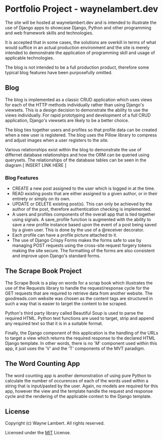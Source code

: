 # Portfolio Project - waynelambert.dev

The site will be hosted at waynelambert.dev and is intended to illustrate the use of Django apps to showcase Django, Python and other programming and web framework skills and technologies.

It is accepted that in some cases, the solutions are overkill in terms of what would suffice in an actual production environment and the site is merely intended to demonstrate the application of programming skill and usage of applicable technologies.

The blog is not intended to be a full production product, therefore some typical blog features have been purposefully omitted.

## Blog

The blog is implemented as a classic CRUD application which uses views for each of the HTTP methods individually rather than using Django's viewsets. This is a design decision to demonstrate the ability to use the views individually. For rapid prototyping and development of a full CRUD application, Django's viewsets are likely to be a better choice.

The blog ties together users and profiles so that profile data can be created when a new user is registered. The blog uses the Pillow library to compress and adjust images when a user registers to the site.

Various relationships exist within the blog to demonstrate the use of differnet database relationships and how the ORM can be queried using querysets. The relationships of the database tables can be seen in the diagram [ INSERT LINK HERE ]

### Blog Features

- CREATE a new post assigned to the user which is logged in at the time.
- READ existing posts that are either assigned to a given author, or in their entirety or simply on its own.
- UPDATE or DELETE existing post(s). This can only be achieved by the author of the post, therefore authentication checking is implemented.
- A users and profiles components of the overall app that is tied together using signals. A save_profile function is augmented with the ability to save a new profile instance based upon the event of a post being saved by a given user. This is done by the use of a @receiver decorator.
- Each profile can have a profile picture attached to it.
- The use of Django Crispy Forms makes the forms safe to use by managing POST requests using the cross-site request forgery tokens making the site secure. The formatting of the forms are also consistent and improve upon Django's standard forms.

## The Scrape Book Project

The Scrape Book is a play on words for a scrap book which illustrates the use of the Requests library to handle the request/response cycle for the GET requests that are required to retrieve data from another website. The goodreads.com website was chosen as the content tags are structured in such a way that is easier to target the content to be scraped.

Python's third party library called Beautiful Soup is used to parse the required HTML. Python text functions are used to target, strip and append any required text so that it is in a suitable format.

Finally, the Django component of this application is the handling of the URLs to target a view which returns the required response to the declared HTML Django template. In other words, there is no 'M' component used within this app, it just uses the 'V' and the 'T' components of the MVT paradigm.

## The Word Counting App

The word counting app is another demonstration of using pure Python to calculate the number of occurences of each of the words used within a string that is input/pasted by the user. Again, no models are required for this app, however the view and the template handle the request and response cycle and the rendering of the applicable context to the Django template.

## License

Copyright (c) Wayne Lambert. All rights reserved.

Licensed under the [MIT](LICENSE.txt) License.
